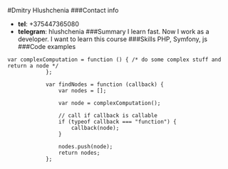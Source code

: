 #Dmitry Hlushchenia
###Contact info
* **tel**: +375447365080
* **telegram**: hlushchenia
###Summary
I learn fast. Now I work as a developer. I want to learn this course
###Skills
PHP, Symfony, js
###Code examples
```
var complexComputation = function () { /* do some complex stuff and return a node */
			};

			var findNodes = function (callback) {
				var nodes = [];

				var node = complexComputation();

				// call if callback is callable
				if (typeof callback === "function") {
					callback(node);
				}

				nodes.push(node);
				return nodes;
			};


```
